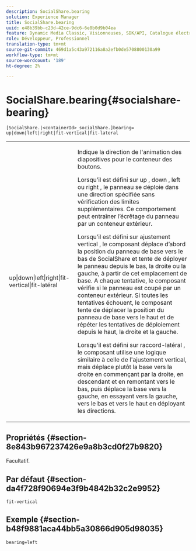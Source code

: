 ```yaml
---
description: SocialShare.bearing
solution: Experience Manager
title: SocialShare.bearing
uuid: e48b39bb-c23d-42ce-9dc6-6e8b0d9b04ea
feature: Dynamic Media Classic, Visionneuses, SDK/API, Catalogue électronique
role: Développeur, Professionnel
translation-type: tm+mt
source-git-commit: 469d1a5c43a972116a8a2efb0de5708800130a99
workflow-type: tm+mt
source-wordcount: '189'
ht-degree: 2%

---
```



# SocialShare.bearing{#socialshare-bearing}

`[SocialShare.|<containerId>_socialShare.]bearing= up|down|left|right|fit-vertical|fit-lateral`

<table id="table_0002BE81371D4E16A56FBEDD13FDF3C2"> 
 <tbody> 
  <tr> 
   <td colname="col1"> <p> <span class="codeph"> up|down|left|right|fit-vertical|fit-latéral  </span> </p> </td> 
   <td colname="col2"> <p> Indique la direction de l'animation des diapositives pour le conteneur des boutons. </p> <p> Lorsqu’il est défini sur <span class="codeph"> up </span>, <span class="codeph"> down </span>, <span class="codeph"> left </span> ou <span class="codeph"> right </span>, le panneau se déploie dans une direction spécifiée sans vérification des limites supplémentaires. Ce comportement peut entraîner l’écrêtage du panneau par un conteneur extérieur. </p> <p>Lorsqu’il est défini sur <span class="codeph"> ajustement vertical </span>, le composant déplace d’abord la position du panneau de base vers le bas de SocialShare et tente de déployer le panneau depuis le bas, la droite ou la gauche, à partir de cet emplacement de base. A chaque tentative, le composant vérifie si le panneau est coupé par un conteneur extérieur. Si toutes les tentatives échouent, le composant tente de déplacer la position du panneau de base vers le haut et de répéter les tentatives de déploiement depuis le haut, la droite et la gauche. </p> <p>Lorsqu'il est défini sur <span class="codeph"> raccord-latéral </span>, le composant utilise une logique similaire à celle de l'ajustement vertical, mais déplace plutôt la base vers la droite en commençant par la droite, en descendant et en remontant vers le bas, puis déplace la base vers la gauche, en essayant vers la gauche, vers le bas et vers le haut en déployant les directions. </p> </td> 
  </tr> 
 </tbody> 
</table>

## Propriétés {#section-8e843b967237426e9a8b3cd0f27b9820}

Facultatif.

## Par défaut {#section-da4f728f90694e3f9b4842b32c2e9952}

`fit-vertical`

## Exemple {#section-b48f9881aca44bb5a30866d905d98035}

`bearing=left`
